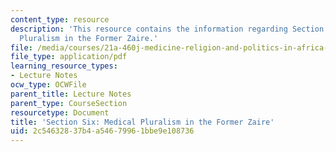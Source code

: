 ```yaml
---
content_type: resource
description: 'This resource contains the information regarding Section Six: Medical
  Pluralism in the Former Zaire.'
file: /media/courses/21a-460j-medicine-religion-and-politics-in-africa-and-the-african-diaspora-spring-2005/2c54632837b4a54679961bbe9e108736_MIT21A_460JS05_4_5_05_460j.pdf
file_type: application/pdf
learning_resource_types:
- Lecture Notes
ocw_type: OCWFile
parent_title: Lecture Notes
parent_type: CourseSection
resourcetype: Document
title: 'Section Six: Medical Pluralism in the Former Zaire'
uid: 2c546328-37b4-a546-7996-1bbe9e108736
---
```


